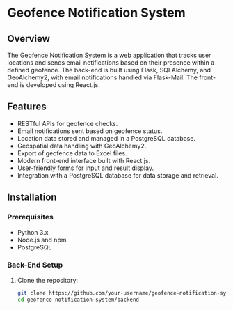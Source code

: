# Geofence Notification System

## Overview

The Geofence Notification System is a web application that tracks user locations and sends email notifications based on their presence within a defined geofence. The back-end is built using Flask, SQLAlchemy, and GeoAlchemy2, with email notifications handled via Flask-Mail. The front-end is developed using React.js.

## Features

- RESTful APIs for geofence checks.
- Email notifications sent based on geofence status.
- Location data stored and managed in a PostgreSQL database.
- Geospatial data handling with GeoAlchemy2.
- Export of geofence data to Excel files.
- Modern front-end interface built with React.js.
- User-friendly forms for input and result display.
- Integration with a PostgreSQL database for data storage and retrieval.

## Installation

### Prerequisites

- Python 3.x
- Node.js and npm
- PostgreSQL

### Back-End Setup

1. Clone the repository:

   ```sh
   git clone https://github.com/your-username/geofence-notification-system.git
   cd geofence-notification-system/backend
